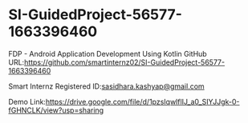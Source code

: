 # SI-GuidedProject-56577-1663396460
FDP - Android Application Development Using Kotlin
GitHub URL:https://github.com/smartinternz02/SI-GuidedProject-56577-1663396460

Smart Internz Registered ID:sasidhara.kashyap@gmail.com

Demo Link:https://drive.google.com/file/d/1pzsIqwlflIJ_a0_SIYJJgk-0-fGHNCLK/view?usp=sharing
